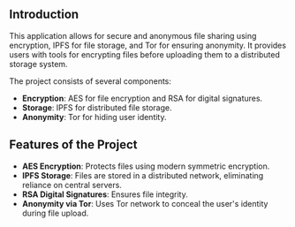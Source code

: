 ## Introduction

This application allows for secure and anonymous file sharing using encryption, IPFS for file storage, and Tor for ensuring anonymity. It provides users with tools for encrypting files before uploading them to a distributed storage system. 

The project consists of several components:
- **Encryption**: AES for file encryption and RSA for digital signatures.
- **Storage**: IPFS for distributed file storage.
- **Anonymity**: Tor for hiding user identity.

## Features of the Project

- **AES Encryption**: Protects files using modern symmetric encryption.
- **IPFS Storage**: Files are stored in a distributed network, eliminating reliance on central servers.
- **RSA Digital Signatures**: Ensures file integrity.
- **Anonymity via Tor**: Uses Tor network to conceal the user's identity during file upload.